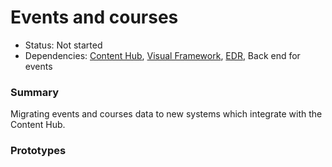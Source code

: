 # Events and courses

- Status: Not started
- Dependencies: [Content Hub](content-hub.md), [Visual Framework](visual-framework.md), [EDR](edr.md), Back end for events

### Summary

Migrating events and courses data to new systems which integrate with the Content Hub.

### Prototypes
